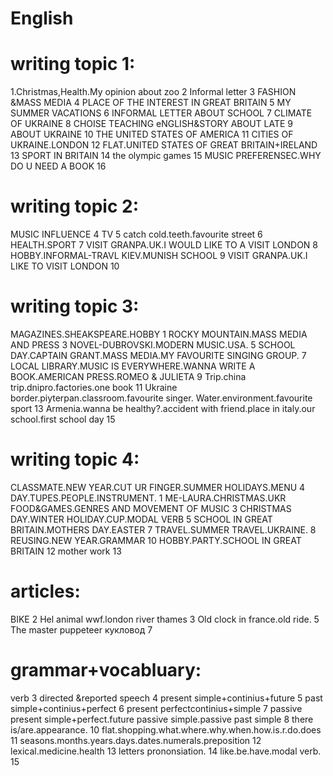 # English
# writing topic 1:
1.Christmas,Health.My opinion about zoo	2
Informal letter	3
FASHION &MASS MEDIA	4
PLACE OF THE INTEREST IN GREAT BRITAIN	5
MY SUMMER VACATIONS	6
INFORMAL LETTER ABOUT SCHOOL	7
CLIMATE OF UKRAINE	8
CHOISE TEACHING eNGLISH&STORY ABOUT LATE	9
ABOUT UKRAINE	10
THE UNITED STATES OF AMERICA	11
CITIES OF UKRAINE.LONDON	12
FLAT.UNITED STATES OF GREAT BRITAIN+IRELAND	13
SPORT IN BRITAIN	14
the olympic games	15
MUSIC PREFERENSEC.WHY DO U NEED A BOOK	16
# writing topic 2:
MUSIC INFLUENCE	4
TV	5
catch cold.teeth.favourite street	6
HEALTH.SPORT	7
VISIT GRANPA.UK.I WOULD LIKE TO A VISIT LONDON	8
HOBBY.INFORMAL-TRAVL KIEV.MUNISH SCHOOL	9
VISIT GRANPA.UK.I LIKE TO VISIT LONDON	10
# writing topic 3:
MAGAZINES.SHEAKSPEARE.HOBBY	1
ROCKY MOUNTAIN.MASS MEDIA AND PRESS	3
NOVEL-DUBROVSKI.MODERN MUSIC.USA.	5
SCHOOL DAY.CAPTAIN GRANT.MASS MEDIA.MY FAVOURITE SINGING GROUP.	7
LOCAL LIBRARY.MUSIC IS EVERYWHERE.WANNA WRITE A BOOK.AMERICAN PRESS.ROMEO & JULIETA	9
Trip.china trip.dnipro.factories.one book	11
Ukraine border.piyterpan.classroom.favourite singer. Water.environment.favourite sport	13
Armenia.wanna be healthy?.accident with friend.place in italy.our school.first school day	15
# writing topic 4:
CLASSMATE.NEW YEAR.CUT UR FINGER.SUMMER HOLIDAYS.MENU 4 DAY.TUPES.PEOPLE.INSTRUMENT.	1
ME-LAURA.CHRISTMAS.UKR FOOD&GAMES.GENRES AND MOVEMENT OF MUSIC	3
CHRISTMAS DAY.WINTER HOLIDAY.CUP.MODAL VERB	5
SCHOOL IN GREAT BRITAIN.MOTHERS DAY.EASTER	7
TRAVEL.SUMMER TRAVEL.UKRAINE.	8
REUSING.NEW YEAR.GRAMMAR	10
HOBBY.PARTY.SCHOOL IN GREAT BRITAIN	12
mother work	13
# articles:
BIKE	2
Hel animal wwf.london river thames	3
Old clock in france.old ride.	5
The master puppeteer кукловод	7
# grammar+vocabluary:
verb	3
directed &reported speech	4
present simple+continius+future	5
past simple+continius+perfect	6
present perfectcontinius+simple	7
passive present simple+perfect.future passive simple.passive past simple	8
there is/are.appearance.	10
flat.shopping.what.where.why.when.how.is.r.do.does	11
seasons.months.years.days.dates.numerals.preposition	12
lexical.medicine.health	13
letters prononsiation.	14
like.be.have.modal verb.	15
